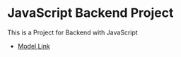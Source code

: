 # JavaScript Backend Project
This is a Project for Backend with JavaScript
- [Model Link](https://app.eraser.io/workspace/CYQ2in1fDfg6DB0kZGVs)